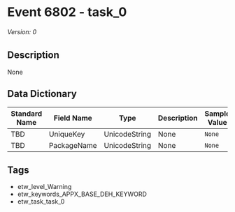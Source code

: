 # Event 6802 - task_0
###### Version: 0

## Description
None

## Data Dictionary
|Standard Name|Field Name|Type|Description|Sample Value|
|---|---|---|---|---|
|TBD|UniqueKey|UnicodeString|None|`None`|
|TBD|PackageName|UnicodeString|None|`None`|

## Tags
* etw_level_Warning
* etw_keywords_APPX_BASE_DEH_KEYWORD
* etw_task_task_0